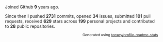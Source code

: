 Joined Github **9** years ago.

Since then I pushed **2731** commits, opened **34** issues, submitted **101** pull requests, received **629** stars across **199** personal projects and contributed to **28** public repositories.

<p align="right"><sub>Generated using <a href="https://github.com/marketplace/actions/profile-readme-stats">teoxoy/profile-readme-stats</a></sub></p>
